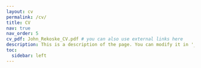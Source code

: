```yaml
---
layout: cv
permalink: /cv/
title: CV
nav: true
nav_order: 5
cv_pdf: John_Rekoske_CV.pdf # you can also use external links here
description: This is a description of the page. You can modify it in '_pages/cv.md'. You can also change or remove the top pdf download button.
toc:
  sidebar: left
---
```

